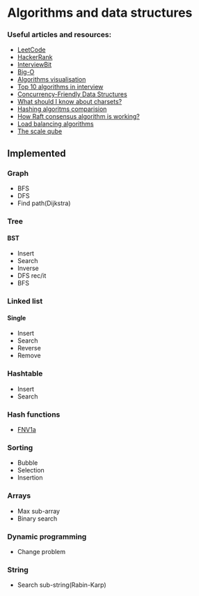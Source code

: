 # Algorithms and data structures
### Useful articles and resources:

* [LeetCode](https://leetcode.com/)
* [HackerRank](https://www.hackerrank.com/dashboard)
* [InterviewBit](https://www.interviewbit.com/practice/)
* [Big-O](http://bigocheatsheet.com/)
* [Algorithms visualisation](https://visualgo.net/en)
* [Top 10 algorithms in interview](https://www.geeksforgeeks.org/top-10-algorithms-in-interview-questions)
* [Concurrency-Friendly Data Structures](http://www.drdobbs.com/parallel/choose-concurrency-friendly-data-structu/208801371)
* [What should I know about charsets?](https://www.joelonsoftware.com/2003/10/08/the-absolute-minimum-every-software-developer-absolutely-positively-must-know-about-unicode-and-character-sets-no-excuses/)
* [Hashing algoritms comparision](https://softwareengineering.stackexchange.com/questions/49550/which-hashing-algorithm-is-best-for-uniqueness-and-speed)
* [How Raft consensus algorithm is working?](https://raft.github.io/)
* [Load balancing algorithms](https://serverfault.com/questions/112292/what-kind-of-load-balancing-algorithms-are-there)
* [The scale qube](https://microservices.io/articles/scalecube.html)

## Implemented
### Graph
* BFS
* DFS
* Find path(Dijkstra)

### Tree
#### BST

* Insert
* Search
* Inverse
* DFS rec/it
* BFS

### Linked list
#### Single
* Insert
* Search
* Reverse
* Remove

### Hashtable

* Insert
* Search

### Hash functions

* [FNV1a](https://en.wikipedia.org/wiki/Fowler%E2%80%93Noll%E2%80%93Vo_hash_function)

### Sorting

* Bubble
* Selection
* Insertion

### Arrays

* Max sub-array
* Binary search

### Dynamic programming

* Change problem

### String

* Search sub-string(Rabin-Karp)
